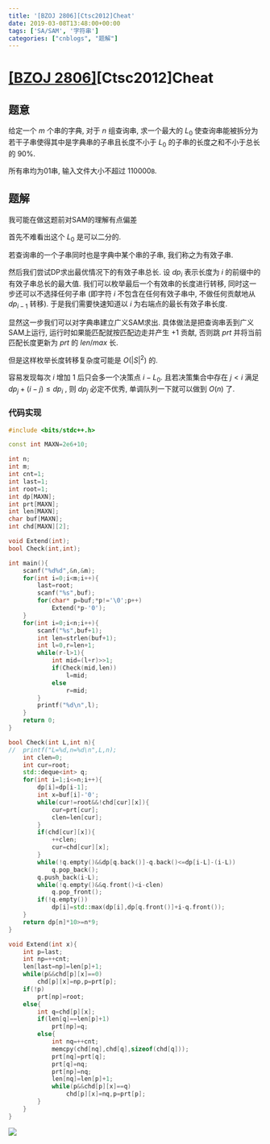 ```yaml
---
title: '[BZOJ 2806][Ctsc2012]Cheat'
date: 2019-03-08T13:48:00+00:00
tags: ['SA/SAM', '字符串']
categories: ["cnblogs", "题解"]
---
```

# [[BZOJ 2806]](https://www.lydsy.com/JudgeOnline/problem.php?id=2806)[Ctsc2012]Cheat

## 题意

给定一个 $m$ 个串的字典, 对于 $n$ 组查询串, 求一个最大的 $L_0$ 使查询串能被拆分为若干子串使得其中是字典串的子串且长度不小于 $L_0$ 的子串的长度之和不小于总长的 $90\%$.

所有串均为01串, 输入文件大小不超过 $110000\texttt{B}$.

## 题解

<span class="covered">我可能在做这题前对SAM的理解有点偏差</span>

首先不难看出这个 $L_0$ 是可以二分的.

若查询串的一个子串同时也是字典中某个串的子串, 我们称之为有效子串.

然后我们尝试DP求出最优情况下的有效子串总长. 设 $dp_i$ 表示长度为 $i$ 的前缀中的有效子串总长的最大值. 我们可以枚举最后一个有效串的长度进行转移, 同时这一步还可以不选择任何子串 (即字符 $i$ 不包含在任何有效子串中, 不做任何贡献地从 $dp_{i-1}$ 转移). 于是我们需要快速知道以 $i$ 为右端点的最长有效子串长度.

显然这一步我们可以对字典串建立广义SAM求出. 具体做法是把查询串丢到广义SAM上运行, 运行时如果能匹配就按匹配边走并产生 $+1$ 贡献, 否则跳 $prt$ 并将当前匹配长度更新为 $prt$ 的 $len/max$ 长.

但是这样枚举长度转移复杂度可能是 $O(|S|^2)$ 的.

容易发现每次 $i$ 增加 $1$ 后只会多一个决策点 $i-L_0$. 且若决策集合中存在 $j<i$ 满足 $dp_j + (i-j) \le dp_i$ , 则 $dp_j$ 必定不优秀, 单调队列一下就可以做到 $O(n)$ 了.

### 代码实现

```cpp
#include <bits/stdc++.h>

const int MAXN=2e6+10;

int n;
int m;
int cnt=1;
int last=1;
int root=1;
int dp[MAXN];
int prt[MAXN];
int len[MAXN];
char buf[MAXN];
int chd[MAXN][2];

void Extend(int);
bool Check(int,int);

int main(){
	scanf("%d%d",&n,&m);
	for(int i=0;i<m;i++){
		last=root;
		scanf("%s",buf);
		for(char* p=buf;*p!='\0';p++)
			Extend(*p-'0');
	}
	for(int i=0;i<n;i++){
		scanf("%s",buf+1);
		int len=strlen(buf+1);
		int l=0,r=len+1;
		while(r-l>1){
			int mid=(l+r)>>1;
			if(Check(mid,len))
				l=mid;
			else
				r=mid;
		}
		printf("%d\n",l);
	}
	return 0;
}

bool Check(int L,int n){
//	printf("L=%d,n=%d\n",L,n);
	int clen=0;
	int cur=root;
	std::deque<int> q;
	for(int i=1;i<=n;i++){
		dp[i]=dp[i-1];
		int x=buf[i]-'0';
		while(cur!=root&&!chd[cur][x]){
			cur=prt[cur];
			clen=len[cur];
		}
		if(chd[cur][x]){
			++clen;
			cur=chd[cur][x];
		}
		while(!q.empty()&&dp[q.back()]-q.back()<=dp[i-L]-(i-L))
			q.pop_back();
		q.push_back(i-L);
		while(!q.empty()&&q.front()<i-clen)
			q.pop_front();
		if(!q.empty())
			dp[i]=std::max(dp[i],dp[q.front()]+i-q.front());
	}
	return dp[n]*10>=n*9;
}

void Extend(int x){
	int p=last;
	int np=++cnt;
	len[last=np]=len[p]+1;
	while(p&&chd[p][x]==0)
		chd[p][x]=np,p=prt[p];
	if(!p)
		prt[np]=root;
	else{
		int q=chd[p][x];
		if(len[q]==len[p]+1)
			prt[np]=q;
		else{
			int nq=++cnt;
			memcpy(chd[nq],chd[q],sizeof(chd[q]));
			prt[nq]=prt[q];
			prt[q]=nq;
			prt[np]=nq;
			len[nq]=len[p]+1;
			while(p&&chd[p][x]==q)
				chd[p][x]=nq,p=prt[p];
		}
	}
}

```

![](https://example.com/image)
